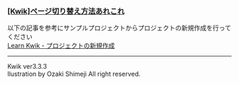 ### [[Kwik]ページ切り替え方法あれこれ](http://wp.me/p2bA78-3K)

以下の記事を参考にサンプルプロジェクトからプロジェクトの新規作成を行ってください  
[Learn Kwik - プロジェクトの新規作成](http://wp.me/p2bA78-8j)

***
Kwik ver3.3.3  
llustration by Ozaki Shimeji All right reserved.
